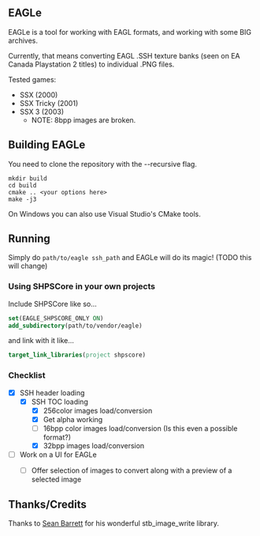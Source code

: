 ## EAGLe

EAGLe is a tool for working with EAGL formats, and working with some BIG archives.

Currently, that means converting EAGL .SSH texture banks (seen on EA Canada Playstation 2 titles) to individual .PNG files.

Tested games:

- SSX (2000)
- SSX Tricky (2001)
- SSX 3 (2003)
  - NOTE: 8bpp images are broken.

## Building EAGLe

You need to clone the repository with the --recursive flag.

```
mkdir build
cd build
cmake .. <your options here>
make -j3
```

On Windows you can also use Visual Studio's CMake tools.

## Running

Simply do `path/to/eagle ssh_path` and EAGLe will do its magic! (TODO this will change)

### Using SHPSCore in your own projects

Include SHPSCore like so...
```cmake
set(EAGLE_SHPSCORE_ONLY ON)
add_subdirectory(path/to/vendor/eagle)
```

and link with it like...
```cmake
target_link_libraries(project shpscore)
```

### Checklist

- [x] SSH header loading
	- [x] SSH TOC loading
		- [x] 256color images load/conversion
		- [x] Get alpha working
		- [ ] 16bpp color images load/conversion (Is this even a possible format?)
		- [x] 32bpp images load/conversion

- [ ] Work on a UI for EAGLe
	- [ ] Offer selection of images to convert along with a preview of a selected image


## Thanks/Credits

Thanks to [Sean Barrett](https://github.com/nothings/stb) for his wonderful stb_image_write library.